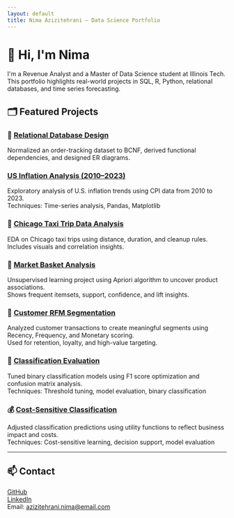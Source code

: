 ```yaml
---
layout: default
title: Nima Azizitehrani – Data Science Portfolio
---
```


# 👋 Hi, I'm Nima

I'm a Revenue Analyst and a Master of Data Science student at Illinois Tech.  
This portfolio highlights real-world projects in SQL, R, Python, relational databases, and time series forecasting.

## 🗂️ Featured Projects

### 📘 [Relational Database Design](./Order-Normalization-Project/)
Normalized an order-tracking dataset to BCNF, derived functional dependencies, and designed ER diagrams.

### [US Inflation Analysis (2010–2023)](./Inflation-EDA-Analysis/)

Exploratory analysis of U.S. inflation trends using CPI data from 2010 to 2023.  
Techniques: Time-series analysis, Pandas, Matplotlib

### 🚕 [Chicago Taxi Trip Data Analysis](./Taxi-Trip-Data-Analysis/)

EDA on Chicago taxi trips using distance, duration, and cleanup rules.  
Includes visuals and correlation insights.

### 🛒 [Market Basket Analysis](./Market-Basket-Analysis/)

Unsupervised learning project using Apriori algorithm to uncover product associations.  
Shows frequent itemsets, support, confidence, and lift insights.

### 🧮 [Customer RFM Segmentation](./Customer-RFM-Segmentation/)

Analyzed customer transactions to create meaningful segments using Recency, Frequency, and Monetary scoring.  
Used for retention, loyalty, and high-value targeting.

### 🧮 [Classification Evaluation](./Classification-Evaluation)

Tuned binary classification models using F1 score optimization and confusion matrix analysis.  
Techniques: Threshold tuning, model evaluation, binary classification 

### 💰 [Cost-Sensitive Classification](./Cost-Sensitive-Classification)

Adjusted classification predictions using utility functions to reflect business impact and costs.  
Techniques: Cost-sensitive learning, decision support, model evaluation  

---

## 📫 Contact

[GitHub](https://github.com/nima-azizitehrani)  
[LinkedIn](https://www.linkedin.com/in/nima-azizitehrani)  
Email: azizitehrani.nima@email.com
